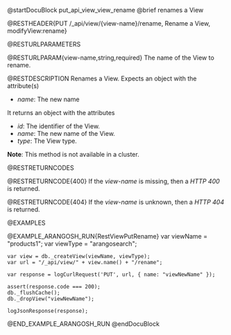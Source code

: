 @startDocuBlock put_api_view_view_rename
@brief renames a View

@RESTHEADER{PUT /_api/view/{view-name}/rename, Rename a View, modifyView:rename}

@RESTURLPARAMETERS

@RESTURLPARAM{view-name,string,required}
The name of the View to rename.

@RESTDESCRIPTION
Renames a View. Expects an object with the attribute(s)
- *name*: The new name

It returns an object with the attributes
- *id*: The identifier of the View.
- *name*: The new name of the View.
- *type*: The View type.

**Note**: This method is not available in a cluster.

@RESTRETURNCODES

@RESTRETURNCODE{400}
If the *view-name* is missing, then a *HTTP 400* is returned.

@RESTRETURNCODE{404}
If the *view-name* is unknown, then a *HTTP 404* is returned.

@EXAMPLES

@EXAMPLE_ARANGOSH_RUN{RestViewPutRename}
    var viewName = "products1";
    var viewType = "arangosearch";

    var view = db._createView(viewName, viewType);
    var url = "/_api/view/" + view.name() + "/rename";

    var response = logCurlRequest('PUT', url, { name: "viewNewName" });

    assert(response.code === 200);
    db._flushCache();
    db._dropView("viewNewName");

    logJsonResponse(response);
@END_EXAMPLE_ARANGOSH_RUN
@endDocuBlock
